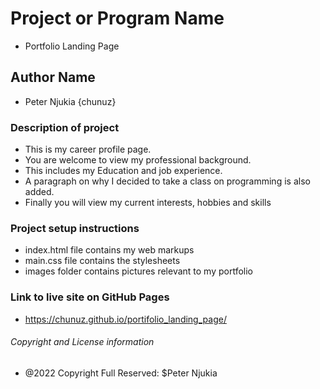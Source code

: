 # Project or Program Name
- Portfolio Landing Page
## Author Name
- Peter Njukia {chunuz}
### Description of project
- This is my career profile page. 
- You are welcome to view my professional background. 
- This includes my Education and job experience. 
- A paragraph on why I decided to take a class on programming is also added.
- Finally you will view my current interests, hobbies and skills
### Project setup instructions
- index.html file contains my web markups
- main.css file contains the stylesheets
- images folder contains pictures relevant to my portfolio
### Link to live site on GitHub Pages
- https://chunuz.github.io/portifolio_landing_page/
###### Copyright and License information
- @2022 Copyright Full Reserved: $Peter Njukia 







